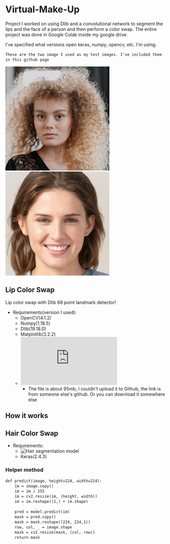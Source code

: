 # Virtual-Make-Up

Project I worked on using Dlib and a convolutional network to segment the lips and the face of a person and then perform a color swap. The entire project was done in Google Colab inside my google drive.

I've specified what versions open keras, numpy, opencv, etc. I'm using.

```
These are the two image I used as my test images. I've included them in this github page
```
<img src="girl-no-makeup.jpg" width="324" height="324"><img src="girl-no-makeup-2.jpg" width="324" height="324">


## Lip Color Swap

Lip color swap with Dlib 68 point landmark detector!

- Requirements(version I used):
  - OpenCV(4.1.2)
  - Numpy(1.18.5)
  - Dlib(19.18.0)
  - Matplotlib(3.2.2)
  - ![shape_predictor_68_face_landmarks.dat](https://github.com/AKSHAYUBHAT/TensorFace/blob/master/openface/models/dlib/shape_predictor_68_face_landmarks.dat)
    - The file is about 95mb, I couldn't upload it to Github, the link is from someone else's github. Or you can download it somewhere else

## How it works



## Hair Color Swap

- Requirements:
  - ![Hair segmentation model](https://github.com/thangtran480/hair-segmentation/releases)
  - Keras(2.4.3)
  
### Helper method
```
def predict(image, height=224, width=224):
    im = image.copy()
    im = im / 255
    im = cv2.resize(im, (height, width))
    im = im.reshape((1,) + im.shape)
    
    pred = model.predict(im)
    mask = pred.copy()
    mask = mask.reshape((224, 224,1))
    row, col, _ = image.shape
    mask = cv2.resize(mask, (col, row))
    return mask
```
